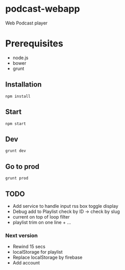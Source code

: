 # podcast-webapp
Web Podcast player

# Prerequisites

* node.js
* bower
* grunt

## Installation

	npm install

## Start

	npm start

## Dev

	grunt dev

## Go to prod

	grunt prod

## TODO
- Add service to handle input rss box toggle display
- Debug add to Playlist check by ID -> check by slug
- current on top of loop filter
- playlist trim on one line + ...

### Next version
- Rewind 15 secs
- localStorage for playlist
- Replace localStorage by firebase
- Add account